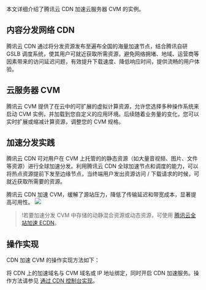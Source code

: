 本文详细介绍了腾讯云 CDN 加速云服务器 CVM 的实例。

## 内容分发网络 CDN
腾讯云 CDN 通过将分发资源发布至遍布全国的海量加速节点，结合腾讯自研 GSLB 调度系统，使其用户可就近获取所需资源，避免网络拥堵、地域、运营商等因素带来的访问延迟问题，有效提升下载速度、降低响应时间，提供流畅的用户体验。


## 云服务器 CVM
腾讯云 CVM 提供了在云中的可扩展的虚拟计算资源，允许您选择多种操作系统来启动 CVM 实例，并加载到您自定义的应用环境。后续随着业务量的变化，您可以实时扩展或缩减计算资源，调整您的 CVM 规格。



## 加速分发实践

腾讯云 CDN 可对用户在 CVM 上托管的的静态资源（如大量音视频、图片、文件等资源）进行全球加速分发。利用腾讯云 CDN 全球加速节点和调度的能力，可以将热点资源提前下发至边缘节点，当终端用户发出资源访问 / 下载请求的时候，可就近获取所需要的资源。

腾讯云 CDN 加速 CVM，缓解了源站压力，降低了传输延迟和带宽成本，显著提高可用性。
![](https://main.qcloudimg.com/raw/68b6e3e97a00723d4d86a2ac60fddb2b.png)

>!若要加速分发 CVM 中存储的动静混合资源或动态资源，可使用 [腾讯云全站加速 ECDN](https://cloud.tencent.com/product/ecdn)。


## 操作实现

CDN 加速 CVM 的操作实现方法如下：

将 CDN 上的加速域名与 CVM 域名或 IP 地址绑定，同时开启 CDN 加速服务。操作方法请参见 [通过 CDN 控制台实现](https://cloud.tencent.com/document/product/228/38201?!preview&!editLang=zh)。
